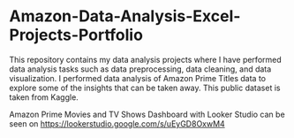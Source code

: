 # Amazon-Data-Analysis-Excel-Projects-Portfolio
This repository contains my data analysis projects where I have performed data analysis tasks such as data preprocessing, data cleaning, and data visualization.
I performed data analysis of Amazon Prime Titles data to explore some of the insights that can be taken away. This public dataset is taken from Kaggle.

Amazon Prime Movies and TV Shows Dashboard with Looker Studio can be seen on https://lookerstudio.google.com/s/uEyGD8OxwM4

